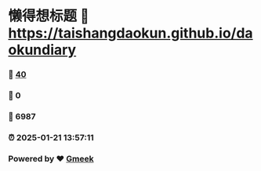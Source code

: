 # 懒得想标题 :link: https://taishangdaokun.github.io/daokundiary 
### :page_facing_up: [40](https://taishangdaokun.github.io/daokundiary/tag.html) 
### :speech_balloon: 0 
### :hibiscus: 6987 
### :alarm_clock: 2025-01-21 13:57:11 
### Powered by :heart: [Gmeek](https://github.com/Meekdai/Gmeek)
